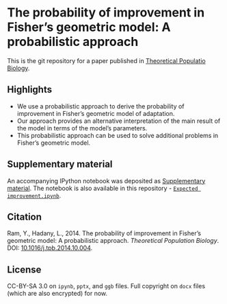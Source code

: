 # The probability of improvement in Fisher’s geometric model: A probabilistic approach

This is the git repository for a paper published in [Theoretical Populatio Biology](http://tpb2014.yoavram.com/).

## Highlights
- We use a probabilistic approach to derive the probability of improvement in Fisher’s geometric model of adaptation.
- Our approach provides an alternative interpretation of the main result of the model in terms of the model’s parameters.
- This probabilistic approach can be used to solve additional problems in Fisher’s geometric model.

## Supplementary material

An accompanying IPython notebook was deposited as [Supplementary  material](http://nbviewer.ipython.org/url/www.sciencedirect.com/science/MiamiMultiMediaURL/1-s2.0-S0040580914000811/1-s2.0-S0040580914000811-mmc1.txt/272364/FULL/S0040580914000811/471cf02085a52c248dc76ae65ad4409d/mmc1.txt). The notebook is also available in this repository - [`Expected improvement.ipynb`](http://nbviewer.ipython.org/github/yoavram/FGMProb/blob/master/Expected%20improvement.ipynb).

## Citation

Ram, Y., Hadany, L., 2014. The probability of improvement in Fisher’s geometric model: A probabilistic approach. _Theoretical Population Biology_. DOI: [10.1016/j.tpb.2014.10.004](http://dx.doi.org/10.1016/j.tpb.2014.10.004).

## License

CC-BY-SA 3.0 on `ipynb`, `pptx`, and `ggb` files. Full copyright on `docx` files (which are also encrypted) for now.
